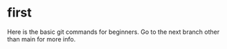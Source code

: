 # first
 Here is the basic git commands for beginners.
  Go to the next branch other than main for more info.